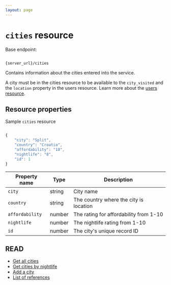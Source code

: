 ```yaml
---
layout: page
---
```


# `cities` resource

Base endpoint:

```shell

{server_url}/cities
```

Contains information about the cities entered into the service.

A city must be in the cities resource to be available to the `city_visited` and the `location` property in the users resource. Learn more about the [users resource](users.md).

## Resource properties

Sample `cities` resource

```js

{
    "city": "Split",
    "country": "Croatia",
    "affordability": "10",
    "nightlife": "8",
    "id": 1
}
```

| Property name | Type | Description |
| ------------- | ----------- | ----------- |
| `city` | string | City name |
| `country` | string | The country where the city is location |
| `affordability` | number | The rating for affordability from 1-10|
| `nightlife` | number | The nightlife rating from 1-10 |
| `id` | number | The city's unique record ID |

## READ

* [Get all cities](cities-get-all-cities.md)
* [Get cities by nightlife](cities-get-by-nightlife.md)
* [Add a city](cities-add-city.md)
* [List of references](../referencetopics.md)

